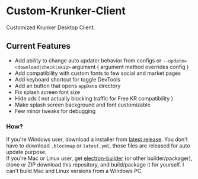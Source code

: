 # Custom-Krunker-Client
Customized Krunker Desktop Client.

## Current Features
- Add ability to change auto updater behavior from configs or `--update=<download|check|skip>` argument ( argument method overrides config )
- Add compatibility with custom fonts to few social and market pages
- Add keyboard shortcut for toggle DevTools
- Add an button that opens `appData` directory
- Fix splash screen font size
- Hide ads ( not actually blocking traffic for Free KR compatibility )
- Make splash screen background and font customizable
- Few minor tweaks for debugging

### How?
If you're Windows user, download a installer from [latest release](https://github.com/Mixaz017/Custom-Krunker-Client/releases/latest). You don't have to download `.blockmap` or `latest.yml`, those files are released for auto update purpose.  
If you're Mac or Linux user, get [electron-builder](https://www.electron.build/) (or other builder/packager), clone or ZIP download this repository, and build/package it for yourself. I can't build Mac and Linux versions from a Windows PC.
